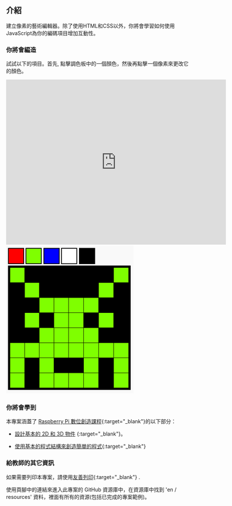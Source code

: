 ## 介紹

建立像素的藝術編輯器。除了使用HTML和CSS以外，你將會學習如何使用JavaScript為你的編碼項目增加互動性。

### 你將會編造

試試以下的項目。首先, 點擊調色板中的一個顏色，然後再點擊一個像素來更改它的顏色。

<div class="trinket">
  <iframe src="https://trinket.io/embed/html/0e102a306b?outputOnly=true&start=result" width="600" height="450" frameborder="0" marginwidth="0" marginheight="0" allowfullscreen>
  </iframe>
  <img src="images/pixel-art-final.png">
</div>

### 你將會學到

本專案涵蓋了 [Raspberry Pi 數位創造課程](http://rpf.io/curriculum){:target="_blank"}的以下部分：

+ [設計基本的 2D 和 3D 物件](https://www.raspberrypi.org/curriculum/design/creator) {:target="_blank"}。

+ [使用基本的程式結構來創造簡單的程式](https://www.raspberrypi.org/curriculum/programming/creator){:target="_blank"}

### 給教師的其它資訊

如果需要列印本專案，請使用[友善列印](https://projects.raspberrypi.org/en/projects/pixel-art/print){:target="_blank"} .

使用頁腳中的連結來進入此專案的 GitHub 資源庫中，在資源庫中找到 'en / resources' 資料，裡面有所有的資源(包括已完成的專案範例)。